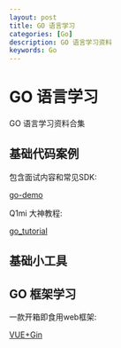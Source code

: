 ```yaml
---
layout: post
title: GO 语言学习
categories: [Go]
description: GO 语言学习资料
keywords: Go 
---
```


# GO 语言学习

 GO 语言学习资料合集

## 基础代码案例

包含面试内容和常见SDK:

[go-demo](https://github.com/pibigstar/go-demo)

Q1mi 大神教程:

[go_tutorial](https://github.com/Q1mi/go_tutorial)

## 基础小工具

## GO 框架学习

一款开箱即食用web框架:

[VUE+Gin](https://github.com/flipped-aurora/gin-vue-admin)




